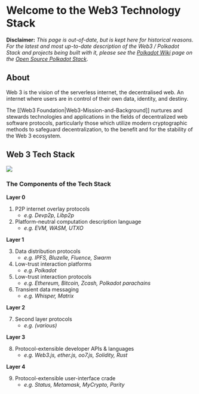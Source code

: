 # Welcome to the Web3 Technology Stack




**Disclaimer:** _This page is out-of-date, but is kept here for historical reasons. For the latest and most up-to-date description of the Web3 / Polkadot Stack and projects being built with it, please see the [Polkadot Wiki](https://wiki.polkadot.network/) page on the [Open Source Polkadot Stack](https://wiki.polkadot.network/docs/build-open-source)_.

## About
Web 3 is the vision of the serverless internet, the decentralised web. An internet where users are in control of
their own data, identity, and destiny.

The [[Web3 Foundation|Web3-Mission-and-Background]] nurtures and stewards technologies and applications in the fields of decentralized web software protocols, particularly those which utilize modern cryptographic methods to safeguard decentralization, to the benefit and for the stability of the Web 3 ecosystem.


## Web 3 Tech Stack
![](https://i.imgur.com/r0G3SQq.png)

### The Components of the Tech Stack

**Layer 0**

1. P2P internet overlay protocols 
    - _e.g. Devp2p, Libp2p_
2. Platform-neutral computation description language 
    - _e.g. EVM, WASM, UTXO_

**Layer 1**

3. Data distribution protocols
    - _e.g. IPFS, Bluzelle, Fluence, Swarm_
4. Low-trust interaction platforms
    - _e.g. Polkadot_
5. Low-trust interaction protocols
    - _e.g. Ethereum, Bitcoin, Zcash, Polkadot parachains_
6. Transient data messaging
    - _e.g. Whisper, Matrix_

**Layer 2**

7. Second layer protocols
    - _e.g. (various)_

**Layer 3**

8. Protocol-extensible developer APIs & languages
    - _e.g. Web3.js, ether.js, oo7.js, Solidity, Rust_

**Layer 4**

9. Protocol-extensible user-interface crade
    - _e.g. Status, Metamask, MyCrypto, Parity_